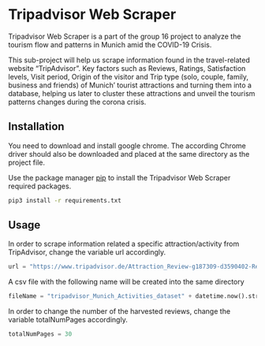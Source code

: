 # Tripadvisor Web Scraper

Tripadvisor Web Scraper is a part of the group 16 project to analyze the tourism flow and patterns in
Munich amid the COVID-19 Crisis. 

This sub-project will help us
scrape information found in the travel-related website “TripAdvisor”.
Key factors such as Reviews, Ratings, Satisfaction  levels,
Visit period, Origin of the visitor and Trip type (solo, couple, family, business and friends)
of Munich’  tourist attractions and turning them into a database,
helping us later to cluster these attractions and unveil the tourism patterns changes during the corona crisis.

## Installation

You need to download and install google chrome. The according 
Chrome driver should also be downloaded and placed at the same directory as the project file.

Use the package manager [pip](https://pip.pypa.io/en/stable/) to install the Tripadvisor Web Scraper required packages.

```bash
pip3 install -r requirements.txt
```

## Usage
In order to scrape information related a specific attraction/activity from 
TripAdvisor, change the variable url accordingly. 
 
```python
url = "https://www.tripadvisor.de/Attraction_Review-g187309-d3590402-Reviews-FC_Bayern_Museum-Munich_Upper_Bavaria_Bavaria.html"
```
A csv file with the following name will be created into the same directory 

```python
fileName = "tripadvisor_Munich_Activities_dataset" + datetime.now().strftime('%Y%m%d_%H%M') + ".csv"
```
In order to change the number of the harvested reviews, change the variable totalNumPages accordingly. 

```python
totalNumPages = 30
```
